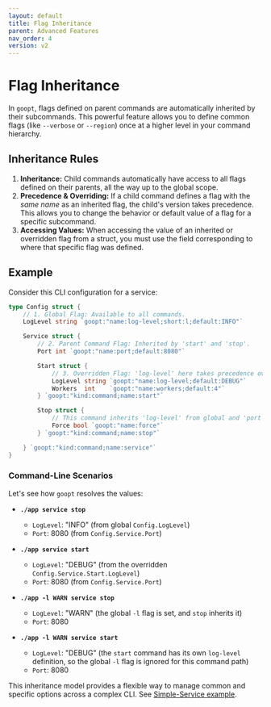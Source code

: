 ```yaml
---
layout: default
title: Flag Inheritance
parent: Advanced Features
nav_order: 4
version: v2
---
```


# Flag Inheritance

In `goopt`, flags defined on parent commands are automatically inherited by their subcommands. This powerful feature allows you to define common flags (like `--verbose` or `--region`) once at a higher level in your command hierarchy.

## Inheritance Rules

1.  **Inheritance:** Child commands automatically have access to all flags defined on their parents, all the way up to the global scope.
2.  **Precedence & Overriding:** If a child command defines a flag with the *same name* as an inherited flag, the child's version takes precedence. This allows you to change the behavior or default value of a flag for a specific subcommand.
3.  **Accessing Values:** When accessing the value of an inherited or overridden flag from a struct, you must use the field corresponding to where that specific flag was defined.

## Example

Consider this CLI configuration for a service:

```go
type Config struct {
	// 1. Global Flag: Available to all commands.
	LogLevel string `goopt:"name:log-level;short:l;default:INFO"`

	Service struct {
		// 2. Parent Command Flag: Inherited by 'start' and 'stop'.
		Port int `goopt:"name:port;default:8080"`

		Start struct {
			// 3. Overridden Flag: 'log-level' here takes precedence over the global one.
			LogLevel string `goopt:"name:log-level;default:DEBUG"`
			Workers  int    `goopt:"name:workers;default:4"`
		} `goopt:"kind:command;name:start"`

		Stop struct {
			// This command inherits 'log-level' from global and 'port' from 'service'.
			Force bool `goopt:"name:force"`
		} `goopt:"kind:command;name:stop"`

	} `goopt:"kind:command;name:service"`
}
```

### Command-Line Scenarios

Let's see how `goopt` resolves the values:

*   **`./app service stop`**
    *   `LogLevel`: "INFO" (from global `Config.LogLevel`)
    *   `Port`: 8080 (from `Config.Service.Port`)

*   **`./app service start`**
    *   `LogLevel`: "DEBUG" (from the overridden `Config.Service.Start.LogLevel`)
    *   `Port`: 8080 (from `Config.Service.Port`)

*   **`./app -l WARN service stop`**
    *   `LogLevel`: "WARN" (the global `-l` flag is set, and `stop` inherits it)
    *   `Port`: 8080

*   **`./app -l WARN service start`**
    *   `LogLevel`: "DEBUG" (the `start` command has its own `log-level` definition, so the global `-l` flag is ignored for this command path)
    *   `Port`: 8080

This inheritance model provides a flexible way to manage common and specific options across a complex CLI. 
See [Simple-Service example](https://github.com/napalu/goopt/blob/main/v2/examples/simple-service/simpleservice.go). 